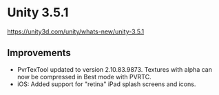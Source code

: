 # Unity 3.5.1
https://unity3d.com/unity/whats-new/unity-3.5.1

## Improvements

<ul>
<li>PvrTexTool updated to version 2.10.83.9873. Textures with alpha can now be compressed in Best mode with PVRTC.</li>
<li>iOS: Added support for "retina" iPad splash screens and icons.</li>
</ul>
